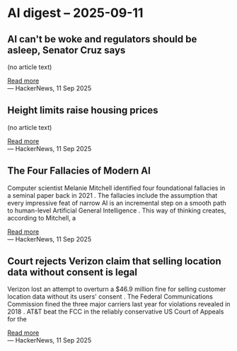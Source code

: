 # AI digest – 2025-09-11

## AI can't be woke and regulators should be asleep, Senator Cruz says

(no article text)

[Read more](https://www.theregister.com/2025/09/10/ai_cruz_sandbox/)  
— HackerNews, 11 Sep 2025

## Height limits raise housing prices

(no article text)

[Read more](https://hardlyworking1.substack.com/p/zoning-height-caps-make-housing-more)  
— HackerNews, 11 Sep 2025

## The Four Fallacies of Modern AI

Computer scientist Melanie Mitchell identified four foundational fallacies in a seminal paper back in 2021 . The fallacies include the assumption that every impressive feat of narrow AI is an incremental step on a smooth path to human-level Artificial General Intelligence . This way of thinking creates, according to Mitchell, a

[Read more](https://blog.apiad.net/p/the-four-fallacies-of-modern-ai)  
— HackerNews, 11 Sep 2025

## Court rejects Verizon claim that selling location data without consent is legal

Verizon lost an attempt to overturn a $46.9 million fine for selling customer location data without its users' consent . The Federal Communications Commission fined the three major carriers last year for violations revealed in 2018 . AT&T beat the FCC in the reliably conservative US Court of Appeals for the

[Read more](https://arstechnica.com/tech-policy/2025/09/court-rejects-verizon-claim-that-selling-location-data-without-consent-is-legal/)  
— HackerNews, 11 Sep 2025
